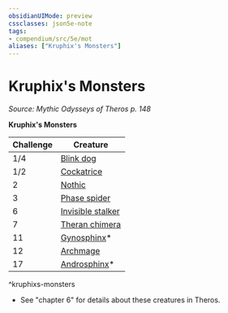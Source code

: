 ```yaml
---
obsidianUIMode: preview
cssclasses: json5e-note
tags:
- compendium/src/5e/mot
aliases: ["Kruphix's Monsters"]
---
```

# Kruphix's Monsters
*Source: Mythic Odysseys of Theros p. 148* 

**Kruphix's Monsters**

| Challenge | Creature |
|-----------|----------|
| 1/4 | [Blink dog](Mechanics/bestiary/fey/blink-dog.md) |
| 1/2 | [Cockatrice](Mechanics/bestiary/monstrosity/cockatrice.md) |
| 2 | [Nothic](Mechanics/bestiary/aberration/nothic.md) |
| 3 | [Phase spider](Mechanics/bestiary/monstrosity/phase-spider.md) |
| 6 | [Invisible stalker](Mechanics/bestiary/elemental/invisible-stalker.md) |
| 7 | [Theran chimera](Mechanics/bestiary/monstrosity/theran-chimera-mot.md) |
| 11 | [Gynosphinx](Mechanics/bestiary/monstrosity/gynosphinx.md)* |
| 12 | [Archmage](Mechanics/bestiary/humanoid/archmage.md) |
| 17 | [Androsphinx](Mechanics/bestiary/monstrosity/androsphinx.md)* |
^kruphixs-monsters

* See "chapter 6" for details about these creatures in Theros.